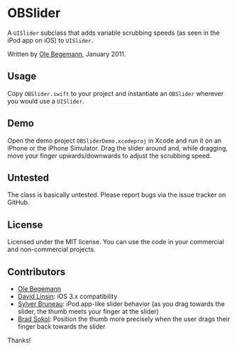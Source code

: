 # OBSlider

A `UISlider` subclass that adds variable scrubbing speeds (as seen in the iPod app on iOS) to `UISlider`.

Written by [Ole Begemann](http://oleb.net), January 2011.


## Usage

Copy `OBSlider.swift` to your project and instantiate an `OBSlider` wherever you would use a `UISlider`. 


## Demo

Open the demo project `OBSliderDemo.xcodeproj` in Xcode and run it on an iPhone or the iPhone Simulator. Drag the slider around and, while dragging, move your finger upwards/downwards to adjust the scrubbing speed.


## Untested

The class is basically untested. Please report bugs via the issue tracker on GitHub.


## License

Licensed under the MIT license. You can use the code in your commercial and non-commercial projects.

## Contributors

* [Ole Begemann](https://github.com/ole)
* [David Linsin](https://github.com/dlinsin): iOS 3.x compatibility
* [Sylver Bruneau](https://github.com/sylverb): iPod.app-like slider behavior (as you drag towards the slider, the thumb meets your finger at the slider)
* [Brad Sokol](https://github.com/bradsokol): Position the thumb more precisely when the user drags their finger back towards the slider

Thanks!
